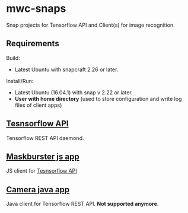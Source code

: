 # mwc-snaps
Snap projects for Tensorflow API and Client(s) for image recognition.
## Requirements
Build:
- Latest Ubuntu with snapcraft 2.26 or later.

Install/Run:
- Latest Ubuntu (16.04.1) with snap v 2.22 or later.
- **User with home directory** (used to store configuration and write log files of client apps) 

## [Tesnsorflow API](https://github.com/dataart-telco/mwc-snaps/tree/master/tensorflow-api-snap)
Tensorflow REST API daemond.

## [Maskburster js app](https://github.com/dataart-telco/mwc-snaps/tree/master/maskburster_js_snap)
JS client for [Tesnsorflow  API](https://github.com/dataart-telco/mwc-snaps/tree/master/tensorflow-api-snap)

## [Camera java app](https://github.com/dataart-telco/mwc-snaps/tree/master/camera-app-snap)
Java client for Tensorflow REST API.
**Not supported anymore.**
